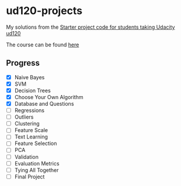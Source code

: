 ud120-projects
==============

My solutions from the [Starter project code for students taking Udacity ud120](https://github.com/udacity/ud120-projects)

The course can be found [here](https://br.udacity.com/course/intro-to-machine-learning--ud120/)

## Progress

- [x] Naive Bayes
- [x] SVM
- [x] Decision Trees
- [x] Choose Your Own Algorithm
- [x] Database and Questions
- [ ] Regressions
- [ ] Outliers
- [ ] Clustering
- [ ] Feature Scale
- [ ] Text Learning
- [ ] Feature Selection
- [ ] PCA
- [ ] Validation
- [ ] Evaluation Metrics
- [ ] Tying All Together
- [ ] Final Project
